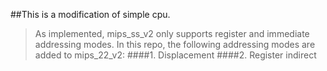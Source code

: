 ##This is a modification of simple cpu.
> As implemented, mips_ss_v2 only supports register and immediate addressing modes.
> In this repo, the following addressing modes are added to mips_22_v2:
####1. Displacement
####2. Register indirect
